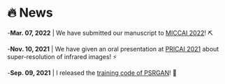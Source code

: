 # 🔥 News

-**Mar. 07, 2022** | We have submitted our manuscript to [MICCAI 2022](https://conferences.miccai.org/2022/en/)! ⛏️

-**Nov. 10, 2021** | We have given an oral presentation at [PRICAI 2021](https://link.springer.com/chapter/10.1007/978-3-030-89363-7_35) about super-resolution of infrared images! ⚡

-**Sep. 09, 2021** | I released the [training code of PSRGAN](https://github.com/yongsongH/Infrared-Image_PSRGAN)! 🎉
